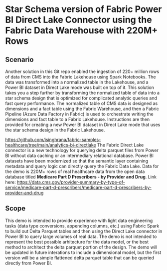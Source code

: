 # Star Schema version of Fabric Power BI Direct Lake Connector using the Fabric Data Warehouse with 220M+ Rows


## Scenario
Another solution in this Git repo enabled the ingestion of 220+ million rows of data from CMS into the Fabric Lakehouse using Spark Notebooks. The data was transformed into a normalized table in the Lakehouse, and a Power BI dataset in Direct Lake mode was built on top of it. This solution takes you a step further by transforming the normalized table of data into a star schema design that is optimized for complicated analytic queries and fast query performance. The normalized table of CMS data is designed as dimensions and a fact table using the Fabric Warehouse, and then a Fabric Pipeline (Azure Data Factory in Fabric) is used to orchestrate writing the dimensions and fact table to a Fabric Lakehouse. Instructions are then provided for creating a new Power BI dataset in Direct Lake mode that uses the star schema design in the Fabric Lakehouse.

https://github.com/isinghrana/fabric-samples-healthcare/tree/main/analytics-bi-directlake 
The Fabric Direct Lake connector is a new technology for querying delta parquet files from Power BI without data caching or an intermediary relational database. Power BI datasets have been modernized so that the semantic layer containing metadata and query logic can directly query the Fabric Data Lake. Data for the demo is 220M+ rows of real healthcare data from the open data database titled **Medicare Part D Prescribers - by Provider and Drug**. Link here: https://data.cms.gov/provider-summary-by-type-of-service/medicare-part-d-prescribers/medicare-part-d-prescribers-by-provider-and-drug 

## Scope
This demo is intended to provide experience with light data engineering tasks (data type conversions, appending columns, etc.) using Fabric Spark to build out Delta Parquet tables and then using the Direct Lake connector in Power BI to query large volumes of real data. The demo is not intended to represent the best possible arhitecture for the data model, or the best method to architect the delta parquet portion of the design. The demo will be updated in future interations to include a dimensional model, but the first version will be a simple flattened delta parquet table that can be queried directly from Power BI. 
